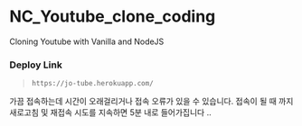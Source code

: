 # NC_Youtube_clone_coding

Cloning Youtube with Vanilla and NodeJS

### Deploy Link
> `https://jo-tube.herokuapp.com/`
 
 
가끔 접속하는데 시간이 오래걸리거나 접속 오류가 있을 수 있습니다. 
접속이 될 때 까지 새로고침 및 재접속 시도를 지속하면 5분 내로 들어가집니다 ..
